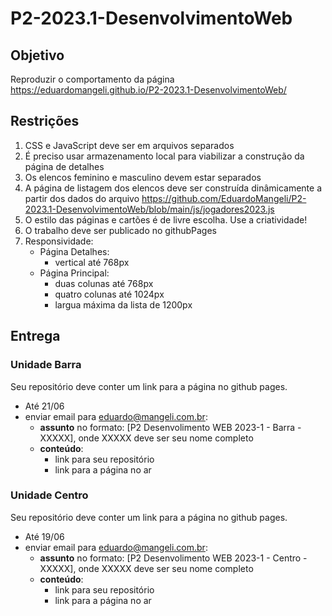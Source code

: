 # P2-2023.1-DesenvolvimentoWeb

## Objetivo
Reproduzir o comportamento da página https://eduardomangeli.github.io/P2-2023.1-DesenvolvimentoWeb/

## Restrições
1. CSS e JavaScript deve ser em arquivos separados
2. É preciso usar armazenamento local para viabilizar a construção da página de detalhes
3. Os elencos feminino e masculino devem estar separados
4. A página de listagem dos elencos deve ser construída dinâmicamente a partir dos dados do arquivo https://github.com/EduardoMangeli/P2-2023.1-DesenvolvimentoWeb/blob/main/js/jogadores2023.js
5. O estilo das páginas e cartões é de livre escolha. Use a criatividade!
6. O trabalho deve ser publicado no githubPages
7. Responsividade:
   - Página Detalhes:
      - vertical até 768px
   - Página Principal:
      - duas colunas até 768px
      - quatro colunas até 1024px
      - largua máxima da lista de 1200px

## Entrega
### Unidade Barra
Seu repositório deve conter um link para a página no github pages.

- Até 21/06
- enviar email para eduardo@mangeli.com.br:
   - **assunto** no formato: \[P2 Desenvolimento WEB 2023-1 - Barra - XXXXX\], onde XXXXX deve ser seu nome completo
   - **conteúdo**:
      - link para seu repositório
      - link para a página no ar

### Unidade Centro
Seu repositório deve conter um link para a página no github pages.

- Até 19/06
- enviar email para eduardo@mangeli.com.br:
   - **assunto** no formato: \[P2 Desenvolimento WEB 2023-1 - Centro - XXXXX\], onde XXXXX deve ser seu nome completo
   - **conteúdo**:
      - link para seu repositório
      - link para a página no ar
